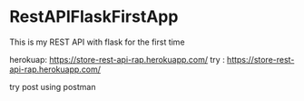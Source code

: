 # RestAPIFlaskFirstApp
This is my REST API with flask for the first time

herokuap: https://store-rest-api-rap.herokuapp.com/
try : https://store-rest-api-rap.herokuapp.com/

try post using postman
